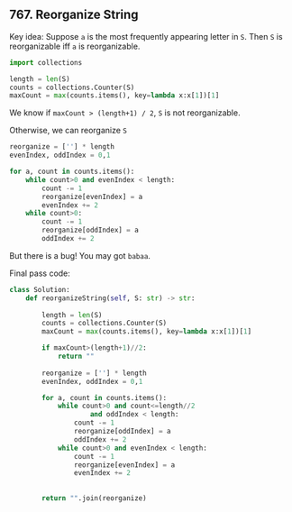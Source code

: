 ## 767. Reorganize String

Key idea: Suppose `a` is the most frequently appearing letter in `S`. Then `S` is reorganizable iff `a` is reorganizable.

```python
import collections

length = len(S)
counts = collections.Counter(S)
maxCount = max(counts.items(), key=lambda x:x[1])[1]
```

We know if `maxCount > (length+1) / 2`, `S` is not reorganizable.

Otherwise, we can reorganize `S`

```python
reorganize = [''] * length
evenIndex, oddIndex = 0,1

for a, count in counts.items():
    while count>0 and evenIndex < length:
        count -= 1
        reorganize[evenIndex] = a
        evenIndex += 2
    while count>0:
        count -= 1
        reorganize[oddIndex] = a
        oddIndex += 2

```

But there is a bug! You may got `babaa`.

Final pass code:

```python
class Solution:
    def reorganizeString(self, S: str) -> str:
        
        length = len(S)
        counts = collections.Counter(S)
        maxCount = max(counts.items(), key=lambda x:x[1])[1]

        if maxCount>(length+1)//2:
            return ""
        
        reorganize = [''] * length
        evenIndex, oddIndex = 0,1

        for a, count in counts.items():
            while count>0 and count<=length//2 
                    and oddIndex < length:
                count -= 1
                reorganize[oddIndex] = a
                oddIndex += 2
            while count>0 and evenIndex < length:
                count -= 1
                reorganize[evenIndex] = a
                evenIndex += 2
            
        
        return "".join(reorganize)
```